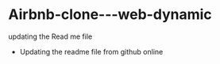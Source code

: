 # Airbnb-clone---web-dynamic
updating the Read me file

* Updating the readme file from github online

